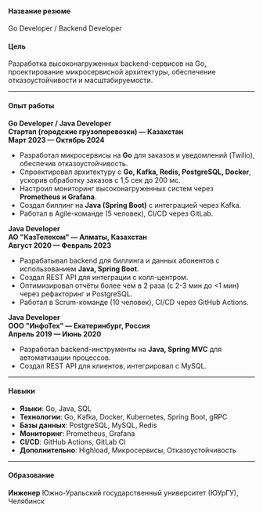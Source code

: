 
#### Название резюме
Go Developer / Backend Developer

#### Цель
Разработка высоконагруженных backend-сервисов на Go, проектирование микросервисной архитектуры, обеспечение отказоустойчивости и масштабируемости.

---
#### Опыт работы

**Go Developer / Java Developer**  
**Стартап (городские грузоперевозки) — Казахстан**  
**Март 2023 — Октябрь 2024**  
- Разработал микросервисы на **Go** для заказов и уведомлений (Twilio), обеспечив отказоустойчивость.  
- Спроектировал архитектуру с **Go, Kafka, Redis, PostgreSQL, Docker**, ускорив обработку заказов с 1,5 сек до 200 мс.  
- Настроил мониторинг высоконагруженных систем через **Prometheus и Grafana**.  
- Создал биллинг на **Java (Spring Boot)** с интеграцией через Kafka.  
- Работал в Agile-команде (5 человек), CI/CD через GitLab.

**Java Developer**  
**АО "КазТелеком" — Алматы, Казахстан**  
**Август 2020 — Февраль 2023**  
- Разрабатывал backend для биллинга и данных абонентов с использованием **Java, Spring Boot**.  
- Создал REST API для интеграции с колл-центром.  
- Оптимизировал отчёты более чем в 2 раза (с 2-3 мин до <1 мин) через рефакторинг и PostgreSQL.  
- Работал в Scrum-команде (10 человек), CI/CD через GitHub Actions.

**Java Developer**  
**ООО "ИнфоТех" — Екатеринбург, Россия**  
**Апрель 2019 — Июнь 2020**  
- Разработал backend-инструменты на **Java, Spring MVC** для автоматизации процессов.  
- Создал REST API для клиентов, интегрировал с MySQL.  

---
#### Навыки
- **Языки**: Go, Java, SQL  
- **Технологии**: Go, Kafka, Docker, Kubernetes, Spring Boot, gRPC  
- **Базы данных**: PostgreSQL, MySQL, Redis  
- **Мониторинг**: Prometheus, Grafana  
- **CI/CD**: GitHub Actions, GitLab CI  
- **Дополнительно**: Highload, Микросервисы, Отказоустойчивость  

---
#### Образование
**Инженер**
Южно-Уральский государственный университет (ЮУрГУ), Челябинск  